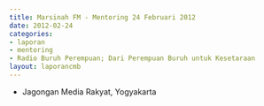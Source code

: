 ```yaml
---
title: Marsinah FM - Mentoring 24 Februari 2012
date: 2012-02-24
categories:
- laporan
- mentoring
- Radio Buruh Perempuan; Dari Perempuan Buruh untuk Kesetaraan
layout: laporancmb
---
```


* Jagongan Media Rakyat, Yogyakarta

